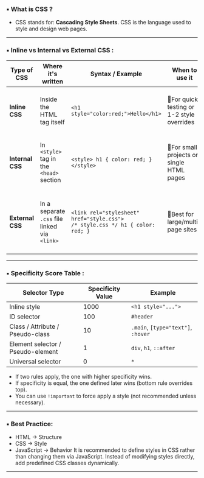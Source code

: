 ### ▪️ What is CSS ?
- CSS stands for: **Cascading Style Sheets**. CSS is the language used to style and design web pages.
---
### ▪️ Inline vs Internal vs External CSS :
| Type of CSS | Where it's written | Syntax / Example | When to use it | Pros ✅  | Cons ❌|
|-------------|-------------------|-------------------|----------------|-----------|--------|
| **Inline CSS**  | Inside the HTML tag itself                | `<h1 style="color:red;">Hello</h1>`                                 |🔸For quick testing or 1-2 style overrides| • Very specific<br>• No separate file needed    |• Hard to maintain<br> Clutters HTML<br>• Not reusable|
| **Internal CSS**| In `<style>` tag in the `<head>` section | `<style> h1 { color: red; } </style>`|🔸For small projects or single HTML pages|• Easy to manage in one place<br>• Better than inline|• Still mixes content & design<br>• Not reusable across pages|
| **External CSS**| In a separate `.css` file linked via `<link>`| `<link rel="stylesheet" href="style.css">`<br>`/* style.css */ h1 { color: red; }`|🔸Best for large/multi-page sites | • Clean separation<br>• Reusable across pages<br>• Caching friendly |• Extra HTTP request (but cached)<br>• File must load successfully |
---
### ▪️ Specificity Score Table :

| Selector Type                     | Specificity Value | Example             |
|----------------------------------|-------------------|---------------------|
| Inline style                     | 1000              | `<h1 style="...">`  |
| ID selector                      | 100               | `#header`           |
| Class / Attribute / Pseudo-class| 10                | `.main`, `[type="text"]`, `:hover` |
| Element selector / Pseudo-element| 1                | `div`, `h1`, `::after` |
| Universal selector               | 0                 | `*`                 |

- If two rules apply, the one with higher specificity wins.
- If specificity is equal, the one defined later wins (bottom rule overrides top).
- You can use ```!important``` to force apply a style (not recommended unless necessary).
---
### ▪️ Best Practice:
- HTML → Structure
- CSS → Style
- JavaScript → Behavior
It is recommended to define styles in CSS rather than changing them via JavaScript. Instead of modifying styles directly, add predefined CSS classes dynamically.
---
